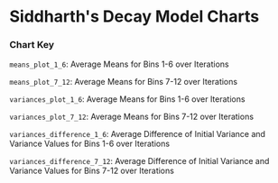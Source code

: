 # Siddharth's Decay Model Charts
### Chart Key
`means_plot_1_6`: Average Means for Bins 1-6 over Iterations

`means_plot_7_12`: Average Means for Bins 7-12 over Iterations

`variances_plot_1_6`: Average Means for Bins 1-6 over Iterations

`variances_plot_7_12`: Average Means for Bins 7-12 over Iterations

`variances_difference_1_6`: Average Difference of Initial Variance and Variance Values for Bins 1-6 over Iterations

`variances_difference_7_12`: Average Difference of Initial Variance and Variance Values for Bins 7-12 over Iterations

